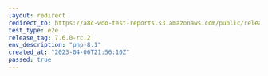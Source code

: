 ```yaml
---
layout: redirect
redirect_to: https://a8c-woo-test-reports.s3.amazonaws.com/public/release/7.6.0-rc.2/php-8.1/e2e/index.html
test_type: e2e
release_tag: 7.6.0-rc.2
env_description: "php-8.1"
created_at: "2023-04-06T21:56:10Z"
passed: true
---
```

